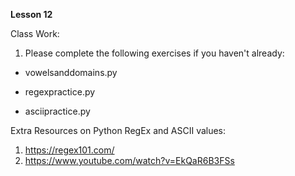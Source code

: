 **Lesson 12**

Class Work:

1. Please complete the following exercises if you haven't already:

- vowelsanddomains.py

- regexpractice.py

- asciipractice.py

Extra Resources on Python RegEx and ASCII values:

1. https://regex101.com/
2. https://www.youtube.com/watch?v=EkQaR6B3FSs
